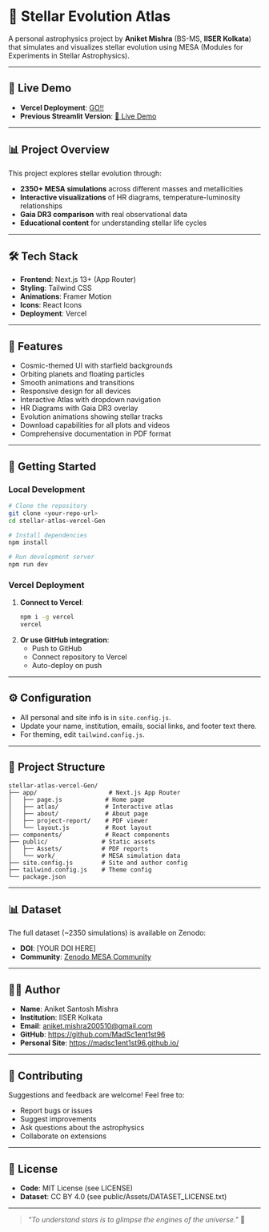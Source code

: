 # 🌌 Stellar Evolution Atlas

A personal astrophysics project by **Aniket Mishra** (BS-MS, **IISER Kolkata**) that simulates and visualizes stellar evolution using MESA (Modules for Experiments in Stellar Astrophysics).

---

## 🚀 Live Demo
- **Vercel Deployment**: [GO!!](https://stellar-atlas.vercel.app/)
- **Previous Streamlit Version**: [🔗 Live Demo](https://madsc1ent1st96-stellar-atlas.streamlit.app/)

---

## 📊 Project Overview
This project explores stellar evolution through:
- **2350+ MESA simulations** across different masses and metallicities
- **Interactive visualizations** of HR diagrams, temperature-luminosity relationships
- **Gaia DR3 comparison** with real observational data
- **Educational content** for understanding stellar life cycles

---

## 🛠️ Tech Stack
- **Frontend**: Next.js 13+ (App Router)
- **Styling**: Tailwind CSS
- **Animations**: Framer Motion
- **Icons**: React Icons
- **Deployment**: Vercel

---

## 🎨 Features
- Cosmic-themed UI with starfield backgrounds
- Orbiting planets and floating particles
- Smooth animations and transitions
- Responsive design for all devices
- Interactive Atlas with dropdown navigation
- HR Diagrams with Gaia DR3 overlay
- Evolution animations showing stellar tracks
- Download capabilities for all plots and videos
- Comprehensive documentation in PDF format

---

## 🚀 Getting Started

### Local Development
```bash
# Clone the repository
git clone <your-repo-url>
cd stellar-atlas-vercel-Gen

# Install dependencies
npm install

# Run development server
npm run dev
```

### Vercel Deployment
1. **Connect to Vercel**:
   ```bash
   npm i -g vercel
   vercel
   ```
2. **Or use GitHub integration**:
   - Push to GitHub
   - Connect repository to Vercel
   - Auto-deploy on push

---

## ⚙️ Configuration
- All personal and site info is in `site.config.js`.
- Update your name, institution, emails, social links, and footer text there.
- For theming, edit `tailwind.config.js`.

---

## 📁 Project Structure
```
stellar-atlas-vercel-Gen/
├── app/                    # Next.js App Router
│   ├── page.js            # Home page
│   ├── atlas/             # Interactive atlas
│   ├── about/             # About page
│   ├── project-report/    # PDF viewer
│   └── layout.js          # Root layout
├── components/            # React components
├── public/               # Static assets
│   ├── Assets/           # PDF reports
│   └── work/             # MESA simulation data
├── site.config.js        # Site and author config
├── tailwind.config.js    # Theme config
└── package.json
```

---

## 📊 Dataset
The full dataset (~2350 simulations) is available on Zenodo:
- **DOI**: [YOUR DOI HERE]
- **Community**: [Zenodo MESA Community](https://zenodo.org/communities/mesa/records)

---

## 👨‍💻 Author
- **Name**: Aniket Santosh Mishra
- **Institution**: IISER Kolkata
- **Email**: aniket.mishra200510@gmail.com
- **GitHub**: https://github.com/MadSc1ent1st96
- **Personal Site**: https://madsc1ent1st96.github.io/

---

## 🤝 Contributing
Suggestions and feedback are welcome! Feel free to:
- Report bugs or issues
- Suggest improvements
- Ask questions about the astrophysics
- Collaborate on extensions

---

## 📄 License
- **Code**: MIT License (see LICENSE)
- **Dataset**: CC BY 4.0 (see public/Assets/DATASET_LICENSE.txt)

---

> *"To understand stars is to glimpse the engines of the universe."* 🌟 